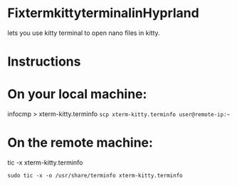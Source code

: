 # FixtermkittyterminalinHyprland
lets you use kitty terminal to open nano files in kitty.

# Instructions

# On your local machine:
infocmp > xterm-kitty.terminfo
``` scp xterm-kitty.terminfo user@remote-ip:~ ```

# On the remote machine:
tic -x xterm-kitty.terminfo
```sudo mkdir -p /usr/share/terminfo/x
sudo tic -x -o /usr/share/terminfo xterm-kitty.terminfo
```

